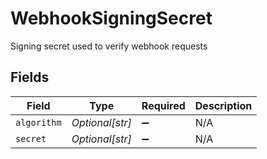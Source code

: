 # WebhookSigningSecret

Signing secret used to verify webhook requests


## Fields

| Field              | Type               | Required           | Description        |
| ------------------ | ------------------ | ------------------ | ------------------ |
| `algorithm`        | *Optional[str]*    | :heavy_minus_sign: | N/A                |
| `secret`           | *Optional[str]*    | :heavy_minus_sign: | N/A                |